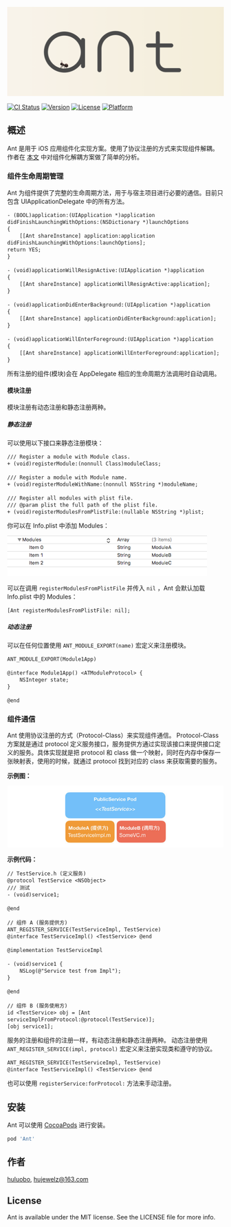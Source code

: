 ![](medias/logo.png)

[![CI Status](https://img.shields.io/travis/hujewelz/Ant.svg?style=flat)](https://travis-ci.org/hujewelz/Ant)
[![Version](https://img.shields.io/cocoapods/v/Ant.svg?style=flat)](https://cocoapods.org/pods/Ant)
[![License](https://img.shields.io/cocoapods/l/Ant.svg?style=flat)](https://cocoapods.org/pods/Ant)
[![Platform](https://img.shields.io/cocoapods/p/Ant.svg?style=flat)](https://cocoapods.org/pods/Ant)

## 概述
Ant 是用于 iOS 应用组件化实现方案。使用了协议注册的方式来实现组件解耦。
作者在 [本文](http://jewelz.me/cjs77iaoc001z8is6421dnuyc/) 中对组件化解耦方案做了简单的分析。

### 组件生命周期管理

Ant 为组件提供了完整的生命周期方法，用于与宿主项目进行必要的通信。目前只包含 UIApplicationDelegate 中的所有方法。

```objc
- (BOOL)application:(UIApplication *)application didFinishLaunchingWithOptions:(NSDictionary *)launchOptions
{
    [[Ant shareInstance] application:application didFinishLaunchingWithOptions:launchOptions];
return YES;
}

- (void)applicationWillResignActive:(UIApplication *)application
{
    [[Ant shareInstance] applicationWillResignActive:application];
}

- (void)applicationDidEnterBackground:(UIApplication *)application
{
    [[Ant shareInstance] applicationDidEnterBackground:application];
}

- (void)applicationWillEnterForeground:(UIApplication *)application
{
    [[Ant shareInstance] applicationWillEnterForeground:application];
}
```
所有注册的组件(模块)会在 AppDelegate 相应的生命周期方法调用时自动调用。

#### 模块注册

模块注册有动态注册和静态注册两种。

##### 静态注册

可以使用以下接口来静态注册模块：

```objc
/// Register a module with Module class.
+ (void)registerModule:(nonnull Class)moduleClass;

/// Register a module with Module name.
+ (void)registerModuleWithName:(nonnull NSString *)moduleName;

/// Register all modules with plist file.
/// @param plist the full path of the plist file.
+ (void)registerModulesFromPlistFile:(nullable NSString *)plist;
```

你可以在 Info.plist 中添加 Modules：

![Info.plist](https://github.com/hujewelz/Ant/blob/master/medias/infoplist.png)

可以在调用 `registerModulesFromPlistFile` 并传入 `nil` ，Ant 会默认加载 Info.plist 中的 Modules：
```objc
[Ant registerModulesFromPlistFile: nil];
```

##### 动态注册

可以在任何位置使用 `ANT_MODULE_EXPORT(name)` 宏定义来注册模块。

```objc
ANT_MODULE_EXPORT(Module1App)

@interface Module1App() <ATModuleProtocol> {
    NSInteger state;
}

@end
```

### 组件通信

Ant 使用协议注册的方式（Protocol-Class）来实现组件通信。
Protocol-Class 方案就是通过 protocol 定义服务接口，服务提供方通过实现该接口来提供接口定义的服务。具体实现就是把 protocol 和 class 做一个映射，同时在内存中保存一张映射表，使用的时候，就通过 protocol 找到对应的 class 来获取需要的服务。

**示例图：**

![protocol-class使用示例图](https://github.com/hujewelz/Ant/blob/master/medias/protocol-class.jpg)

**示例代码：**

```objc
// TestService.h (定义服务)
@protocol TestService <NSObject>
/// 测试
- (void)service1;

@end

// 组件 A (服务提供方)
ANT_REGISTER_SERVICE(TestServiceImpl, TestService)
@interface TestServiceImpl() <TestService> @end

@implementation TestServiceImpl

- (void)service1 {
    NSLog(@"Service test from Impl");
}

@end

// 组件 B (服务使用方)
id <TestService> obj = [Ant serviceImplFromProtocol:@protocol(TestService)];
[obj service1];
```
服务的注册和组件的注册一样，有动态注册和静态注册两种。
动态注册使用 `ANT_REGISTER_SERVICE(impl, protocol)` 宏定义来注册实现类和遵守的协议。

```objc
ANT_REGISTER_SERVICE(TestServiceImpl, TestService)
@interface TestServiceImpl() <TestService> @end
```
也可以使用 `registerService:forProtocol:` 方法来手动注册。

## 安装

Ant 可以使用 [CocoaPods](https://cocoapods.org) 进行安装。

```ruby
pod 'Ant'
```

## 作者

[huluobo](http://jewelz.me), hujewelz@163.com

## License

Ant is available under the MIT license. See the LICENSE file for more info.


